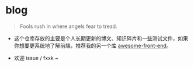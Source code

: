 # blog

> Fools rush in where angels fear to tread.

- 这个仓库存放的主要是个人长期更新的博文、知识碎片和一些测试文件，如果你想要更系统地了解前端，推荐我的另一个库 [awesome-front-end](https://github.com/ulivz/awesome-front-end)。

- 欢迎 issue / fxxk ~
